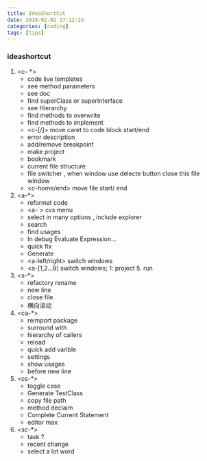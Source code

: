 ```yaml
---
title: IdeaShortCut
date: 2018-02-02 17:12:23
categories: [coding]
tags: [tips]
---
```


### ideashortcut
1. <c- \*>
    * <c-j> code live templates
    * <c-p> see method parameters
    * <c-q> see doc
    * <c-u> find superClass or superInterface
    * <c-h> see Hierarchy
    * <c-o> find methods to overwrite
    * <c-i> find methods to implement
    * <c-[/]> move caret to code block start/end
    * <c-F1> error description
    * <c-F8> add/remove breakpoint
    * <c-F9> make project
    * <c-F11> bookmark
    * <c-F12> current file structure
    * <c-Tab> file switcher , when window use delecte button close this file window
    * <c-home/end>  move file start/ end
2. <a-\*>
    * <a-L> reformat code
    * <a-\`> cvs menu
    * <a-F1> select in many options , include explorer
    * <a-F3> search
    * <a-F7> find usages
    * <a-F8> In debug Evaluate Expression...
    * <a-Enter> quick fix
    * <a-insert> Generate
    * <a-left/right> switch windows
    * <a-[1,2...9] switch windows; 1: project 5. run
3. <s-\*>
    * <s-F6> refactory rename
    * <s-Enter> new line
    * <s-left chick> close file
    - <s-rollershift> 横向滚动
4. <ca-\*>
    * <ca-o> reimport package
    * <ca-T> surround with
    * <ca-H> hierarchy of callers
    * <ca-Y> reload
    * <ca-v> quick add varible
    * <ca-s> settings
    * <ca-F7> show usages
    * <ca-Enter> before new line
5. <cs-\*>
    * <cs-U> toggle case
    * <cs-t> Generate TestClass
    * <cs-c> copy file path
    * <cs-b> method declaim
    * <cs-enter> Complete Current Statement
    * <cs-F12> editor max
6. <sc-\*>
    * <sc-n> task ?
    * <sc-c> recent change
    * <sc-double left click> select a lot word
